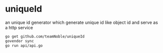 # uniqueId
an unique id generator which generate unique id like object id and serve as a http service

```bash
go get github.com/teamNoble/uniqueId
govendor sync
go run api/api.go
```